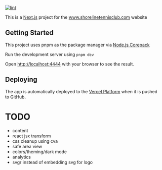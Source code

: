 [![lint](https://github.com/jpaas/www.shorelinetennisclub.com/actions/workflows/lint.yml/badge.svg)](https://github.com/jpaas/www.shorelinetennisclub.com/actions/workflows/lint.yml)

This is a [Next.js](https://nextjs.org/) project for the www.shorelinetennisclub.com website

## Getting Started

This project uses pnpm as the package manager via [Node.js Corepack](https://pnpm.io/installation#using-corepack)

Run the development server using `pnpm dev`

Open [http://localhost:4444](http://localhost:4444) with your browser to see the result.

## Deploying

The app is automatically deployed to the [Vercel Platform](https://vercel.com/new?utm_medium=default-template&filter=next.js&utm_source=create-next-app&utm_campaign=create-next-app-readme) when it is pushed to GitHub.

# TODO

- content
- react jsx transform
- css cleanup using cva
- safe area view
- colors/theming/dark mode
- analytics
- svgr instead of embedding svg for logo

